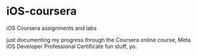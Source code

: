 # iOS-coursera
iOS Coursera assignments and labs

just documenting my progress through the Coursera online course, Meta iOS Developer Professional Certificate 
fun stuff, yo. 
